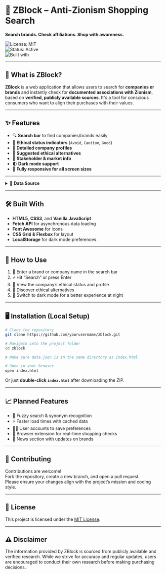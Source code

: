 # 🛑 ZBlock – Anti-Zionism Shopping Search  
**Search brands. Check affiliations. Shop with awareness.**  

![License: MIT](https://img.shields.io/badge/License-MIT-blue.svg)  
![Status: Active](https://img.shields.io/badge/Status-Active-brightgreen.svg)  
![Built with](https://img.shields.io/badge/Tech-HTML%20%7C%20CSS%20%7C%20JS-orange)

---

## 🧠 What is ZBlock?

**ZBlock** is a web application that allows users to search for **companies or brands** and instantly check for **documented associations with Zionism**, based on **verified, publicly available sources**. It's a tool for conscious consumers who want to align their purchases with their values.

---

## ✨ Features

- 🔍 **Search bar** to find companies/brands easily  
- 🚦 **Ethical status indicators** (`Avoid`, `Caution`, `Good`)  
- 📑 **Detailed company profiles**  
- 🔄 **Suggested ethical alternatives**  
- 💼 **Stakeholder & market info**  
- 🌓 **Dark mode support**  
- 📱 **Fully responsive for all screen sizes**

---

<details>
<summary>📁 <strong>Data Source</strong></summary>

ZBlock uses data from the **TechForPalestine boycott dataset**, curated from public research and verified sources. The data is structured in a `data.json` file hosted on GitHub and updated regularly to reflect changes.
</details>

---

## 🛠️ Built With

- **HTML5**, **CSS3**, and **Vanilla JavaScript**
- **Fetch API** for asynchronous data loading
- **Font Awesome** for icons
- **CSS Grid & Flexbox** for layout
- **LocalStorage** for dark mode preferences

---

## 🚀 How to Use

1. 🔎 Enter a brand or company name in the search bar  
2. ⚡ Hit “Search” or press Enter  
3. 🧾 View the company’s ethical status and profile  
4. 🧭 Discover ethical alternatives  
5. 🌙 Switch to dark mode for a better experience at night

---

## 🖥️ Installation (Local Setup)

```bash
# Clone the repository
git clone https://github.com/yourusername/zblock.git

# Navigate into the project folder
cd zblock

# Make sure data.json is in the same directory as index.html

# Open in your browser
open index.html
```

Or just **double-click `index.html`** after downloading the ZIP.

---

## 📈 Planned Features

- 🧠 Fuzzy search & synonym recognition  
- ⚡ Faster load times with cached data  
- 🧑‍💼 User accounts to save preferences  
- 🛒 Browser extension for real-time shopping checks  
- 📰 News section with updates on brands

---

## 🤝 Contributing

Contributions are welcome!  
Fork the repository, create a new branch, and open a pull request.  
Please ensure your changes align with the project’s mission and coding style.

---

## 📄 License

This project is licensed under the [MIT License](LICENSE).

---

## ⚠️ Disclaimer

The information provided by ZBlock is sourced from publicly available and verified research. While we strive for accuracy and regular updates, users are encouraged to conduct their own research before making purchasing decisions.

